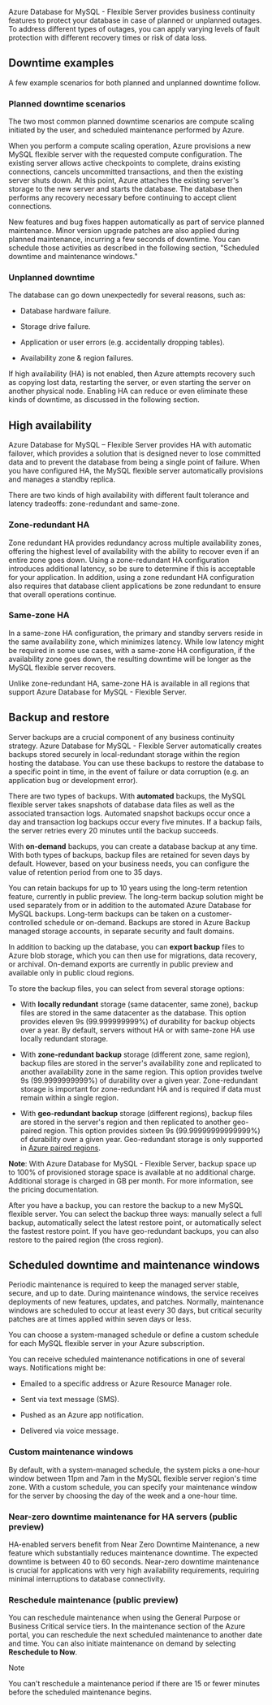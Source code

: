 Azure Database for MySQL - Flexible Server provides business continuity features to protect your database in case of planned or unplanned outages. To address different types of outages, you can apply varying levels of fault protection with different recovery times or risk of data loss.
## Downtime examples

A few example scenarios for both planned and unplanned downtime follow.

### Planned downtime scenarios

The two most common planned downtime scenarios are compute scaling initiated by the user, and scheduled maintenance performed by Azure.

When you perform a compute scaling operation, Azure provisions a new MySQL flexible server with the requested compute configuration. The existing server allows active checkpoints to complete, drains existing connections, cancels uncommitted transactions, and then the existing server shuts down. At this point, Azure attaches the existing server's storage to the new server and starts the database. The database then performs any recovery necessary before continuing to accept client connections.

New features and bug fixes happen automatically as part of service planned maintenance. Minor version upgrade patches are also applied during planned maintenance, incurring a few seconds of downtime. You can schedule those activities as described in the following section, "Scheduled downtime and maintenance windows."

### Unplanned downtime

The database can go down unexpectedly for several reasons, such as:

- Database hardware failure.

- Storage drive failure.

- Application or user errors (e.g. accidentally dropping tables).

- Availability zone & region failures.

If high availability (HA) is not enabled, then Azure attempts recovery such as copying lost data, restarting the server, or even starting the server on another physical node. Enabling HA can reduce or even eliminate these kinds of downtime, as discussed in the following section.

## High availability

Azure Database for MySQL – Flexible Server provides HA with automatic failover, which provides a solution that is designed never to lose committed data and to prevent the database from being a single point of failure. When you have configured HA, the MySQL flexible server automatically provisions and manages a standby replica.

There are two kinds of high availability with different fault tolerance and latency tradeoffs: zone-redundant and same-zone.

### Zone-redundant HA

Zone redundant HA provides redundancy across multiple availability zones, offering the highest level of availability with the ability to recover even if an entire zone goes down. Using a zone-redundant HA configuration introduces additional latency, so be sure to determine if this is acceptable for your application. In addition, using a zone redundant HA configuration also requires that database client applications be zone redundant to ensure that overall operations continue.

### Same-zone HA

In a same-zone HA configuration, the primary and standby servers reside in the same availability zone, which minimizes latency. While low latency might be required in some use cases, with a same-zone HA configuration, if the availability zone goes down, the resulting downtime will be longer as the MySQL flexible server recovers.

Unlike zone-redundant HA, same-zone HA is available in all regions that support Azure Database for MySQL - Flexible Server.

## Backup and restore

Server backups are a crucial component of any business continuity strategy. Azure Database for MySQL - Flexible Server automatically creates backups stored securely in local-redundant storage within the region hosting the database. You can use these backups to restore the database to a specific point in time, in the event of failure or data corruption (e.g. an application bug or development error).

There are two types of backups. With **automated** backups, the MySQL flexible server takes snapshots of database data files as well as the associated transaction logs. Automated snapshot backups occur once a day and transaction log backups occur every five minutes. If a backup fails, the server retries every 20 minutes until the backup succeeds.

With **on-demand** backups, you can create a database backup at any time. With both types of backups, backup files are retained for seven days by default. However, based on your business needs, you can configure the value of retention period from one to 35 days.

You can retain backups for up to 10 years using the long-term retention feature, currently in public preview. The long-term backup solution might be used separately from or in addition to the automated Azure Database for MySQL backups. Long-term backups can be taken on a customer-controlled schedule or on-demand. Backups are stored in Azure Backup managed storage accounts, in separate security and fault domains.

In addition to backing up the database, you can **export backup** files to Azure blob storage, which you can then use for migrations, data recovery, or archival. On-demand exports are currently in public preview and available only in public cloud regions.

To store the backup files, you can select from several storage options:

- With **locally redundant** storage (same datacenter, same zone), backup files are stored in the same datacenter as the database. This option provides eleven 9s (99.999999999%) of durability for backup objects over a year. By default, servers without HA or with same-zone HA use locally redundant storage.

- With **zone-redundant backup** storage (different zone, same region), backup files are stored in the server's availability zone and replicated to another availability zone in the same region. This option provides twelve 9s (99.9999999999%) of durability over a given year. Zone-redundant storage is important for zone-redundant HA and is required if data must remain within a single region.

- With **geo-redundant backup** storage (different regions), backup files are stored in the server's region and then replicated to another geo-paired region. This option provides sixteen 9s (99.99999999999999%) of durability over a given year. Geo-redundant storage is only supported in [Azure paired regions](/azure/reliability/cross-region-replication-azure#azure-paired-regions).

**Note**: With Azure Database for MySQL - Flexible Server, backup space up to 100% of provisioned storage space is available at no additional charge. Additional storage is charged in GB per month. For more information, see the pricing documentation.

After you have a backup, you can restore the backup to a new MySQL flexible server. You can select the backup three ways: manually select a full backup, automatically select the latest restore point, or automatically select the fastest restore point. If you have geo-redundant backups, you can also restore to the paired region (the cross region).

## Scheduled downtime and maintenance windows

Periodic maintenance is required to keep the managed server stable, secure, and up to date. During maintenance windows, the service receives deployments of new features, updates, and patches. Normally, maintenance windows are scheduled to occur at least every 30 days, but critical security patches are at times applied within seven days or less.

You can choose a system-managed schedule or define a custom schedule for each MySQL flexible server in your Azure subscription.

You can receive scheduled maintenance notifications in one of several ways. Notifications might be:

- Emailed to a specific address or Azure Resource Manager role.

- Sent via text message (SMS).

- Pushed as an Azure app notification.

- Delivered via voice message.

### Custom maintenance windows

By default, with a system-managed schedule, the system picks a one-hour window between 11pm and 7am in the MySQL flexible server region's time zone. With a custom schedule, you can specify your maintenance window for the server by choosing the day of the week and a one-hour time.

### Near-zero downtime maintenance for HA servers (public preview)

HA-enabled servers benefit from Near Zero Downtime Maintenance, a new feature which substantially reduces maintenance downtime. The expected downtime is between 40 to 60 seconds. Near-zero downtime maintenance is crucial for applications with very high availability requirements, requiring minimal interruptions to database connectivity.

### Reschedule maintenance (public preview)

You can reschedule maintenance when using the General Purpose or Business Critical service tiers. In the maintenance section of the Azure portal, you can reschedule the next scheduled maintenance to another date and time. You can also initiate maintenance on demand by selecting **Reschedule to Now**.

> [!NOTE]  
>  
> You can't reschedule a maintenance period if there are 15 or fewer minutes before the scheduled maintenance begins.
